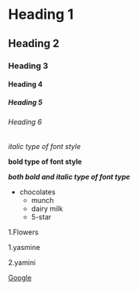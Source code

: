 # Heading 1
## Heading 2
### Heading 3
#### Heading 4
##### Heading 5
###### Heading 6
*italic type of font style*

**bold type of font style**

***both bold and italic type of font type***

* chocolates
  * munch
  * dairy milk
  * 5-star
 
1.Flowers

  1.yasmine
  
  2.yamini
  
 [Google](https://www.google.com/)
